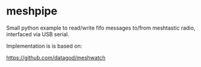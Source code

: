 # meshpipe

Small python example to read/write fifo messages to/from meshtastic
radio, interfaced via USB serial.

Implementation is is based on:

https://github.com/datagod/meshwatch
